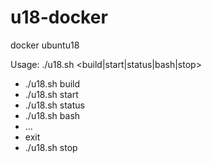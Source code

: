 # u18-docker
docker ubuntu18

Usage: ./u18.sh <build|start|status|bash|stop>

  * ./u18.sh build
  * ./u18.sh start
  * ./u18.sh status
  * ./u18.sh bash
  * ...
  * exit
  * ./u18.sh stop
